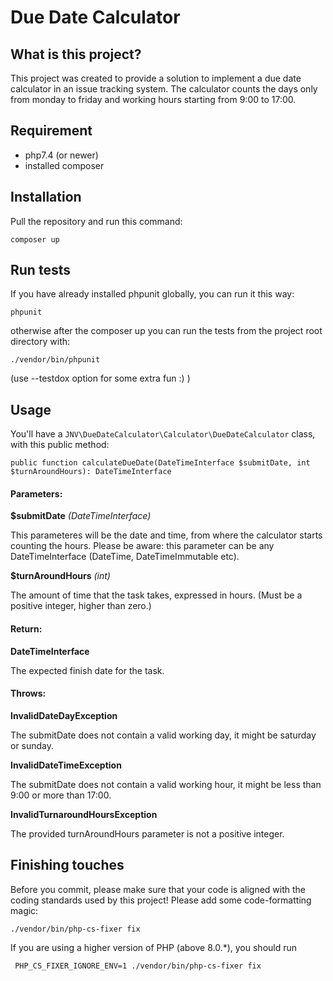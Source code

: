 # Due Date Calculator

## What is this project?

This project was created to provide a solution to implement a due date calculator in an issue tracking
system. The calculator counts the days only from monday to friday and working hours starting from 9:00 to 17:00.

## Requirement

- php7.4 (or newer)
- installed composer

## Installation

Pull the repository and run this command:

```
composer up
```

## Run tests

If you have already installed phpunit globally, you can run it this way:

```
phpunit
```

otherwise after the composer up you can run the tests from the project root directory with:

```
./vendor/bin/phpunit
```

(use --testdox option for some extra fun :) )

## Usage

You'll have a `JNV\DueDateCalculator\Calculator\DueDateCalculator` class, with this public method:

```
public function calculateDueDate(DateTimeInterface $submitDate, int $turnAroundHours): DateTimeInterface
```

#### Parameters:

**$submitDate** *(DateTimeInterface)*

This parameteres will be the date and time, from where the calculator starts counting the hours. 
Please be aware: this parameter can be any DateTimeInterface (DateTime, DateTimeImmutable etc).

**$turnAroundHours** *(int)*

The amount of time that the task takes, expressed in hours. (Must be a positive integer, higher than zero.)

#### Return:

**DateTimeInterface**

The expected finish date for the task.

#### Throws:

**InvalidDateDayException**

The submitDate does not contain a valid working day, it might be saturday or sunday.

**InvalidDateTimeException**

The submitDate does not contain a valid working hour, it might be less than 9:00 or more than 17:00.

**InvalidTurnaroundHoursException**

The provided turnAroundHours parameter is not a positive integer.


## Finishing touches

Before you commit, please make sure that your code is aligned with the coding standards used by this project! 
Please add some code-formatting magic: 

```
./vendor/bin/php-cs-fixer fix
```

If you are using a higher version of PHP (above 8.0.*), you should run

```
 PHP_CS_FIXER_IGNORE_ENV=1 ./vendor/bin/php-cs-fixer fix
```
